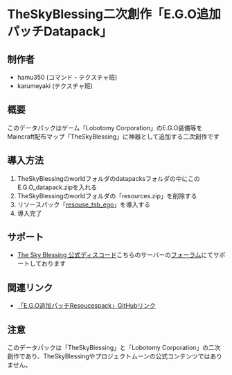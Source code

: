 # TheSkyBlessing二次創作「E.G.O追加パッチDatapack」
## 制作者
* hamu350 (コマンド・テクスチャ班)
* karumeyaki (テクスチャ班)

## 概要
このデータパックはゲーム「Lobotomy Corporation」のE.G.O装備等をMaincraft配布マップ「TheSkyBlessing」に神器として追加する二次創作です

## 導入方法
1. TheSkyBlessingのworldフォルダのdatapacksフォルダの中にこのE.G.O_datapack.zipを入れる
2. TheSkyBlessingのworldフォルダの「resources.zip」を削除する
3. リソースパック「[resouse_tsb_ego](https://github.com/hamu350/tsb_ego_resouces)」を導入する
4. 導入完了

## サポート
* [The Sky Blessing 公式ディスコード](https://discord.gg/vPqHuQNMEv)こちらのサーバーの[フォーラム](https://discord.com/channels/742465492861845564/1416218190131888251)にてサポートしております

## 関連リンク
* [「E.G.O追加パッチResoucespack」GitHubリンク](https://github.com/hamu350/tsb_ego_resouces)

## 注意
このデータパックは「TheSkyBlessing」と「Lobotomy Corporation」の二次創作であり、TheSkyBlessingやプロジェクトムーンの公式コンテンツではありません。
